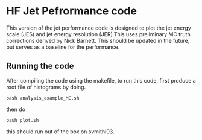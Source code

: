 # HF Jet Pefrormance code

This version of the jet performance code is designed to plot the jet energy scale (JES) and jet energy resolution (JER).This uses preliminary MC truth corrections derived by Nick Barnett. This should be updated in the future, but serves as a baseline for the performance. 


## Running the code
After compiling the code using the makefile, to run this code, first produce a root file of histograms by doing.

`bash analysis_example_MC.sh`

then do

`bash plot.sh`

this should run out of the box on svmithi03.